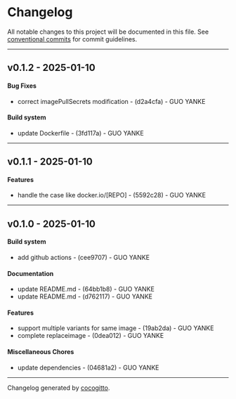 # Changelog
All notable changes to this project will be documented in this file. See [conventional commits](https://www.conventionalcommits.org/) for commit guidelines.

- - -
## v0.1.2 - 2025-01-10
#### Bug Fixes
- correct imagePullSecrets modification - (d2a4cfa) - GUO YANKE
#### Build system
- update Dockerfile - (3fd117a) - GUO YANKE

- - -

## v0.1.1 - 2025-01-10
#### Features
- handle the case like docker.io/[REPO] - (5592c28) - GUO YANKE

- - -

## v0.1.0 - 2025-01-10
#### Build system
- add github actions - (cee9707) - GUO YANKE
#### Documentation
- update README.md - (64bb1b8) - GUO YANKE
- update README.md - (d762117) - GUO YANKE
#### Features
- support multiple variants for same image - (19ab2da) - GUO YANKE
- complete replaceimage - (0dea012) - GUO YANKE
#### Miscellaneous Chores
- update dependencies - (04681a2) - GUO YANKE

- - -

Changelog generated by [cocogitto](https://github.com/cocogitto/cocogitto).